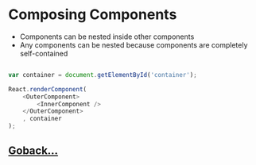 # Composing Components

- Components can be nested inside other components
- Any components can be nested because components are completely self-contained

```js

var container = document.getElementById('container');

React.renderComponent(
    <OuterComponent>
        <InnerComponent />
    </OuterComponent>
    , container
);

```

## [Goback...](./index.md)